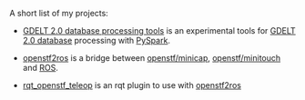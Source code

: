 A short list of my projects:

- [GDELT 2.0 database processing tools](https://github.com/sgulyaevsky/gdelt_tools) is an experimental tools for 
[GDELT 2.0 database](https://blog.gdeltproject.org/gdelt-2-0-our-global-world-in-realtime/) processing 
with [PySpark](https://spark.apache.org/docs/latest/).

- [openstf2ros](https://github.com/sgulyaevsky/openstf2ros) is a bridge between [openstf/minicap](https://github.com/openstf/minicap), 
[openstf/minitouch](https://github.com/openstf/minitouch) and [ROS](https://www.ros.org/). 

- [rqt_openstf_teleop](https://github.com/sgulyaevsky/rqt_openstf_teleop) is an rqt plugin to use with [openstf2ros](https://github.com/sgulyaevsky/openstf2ros)

